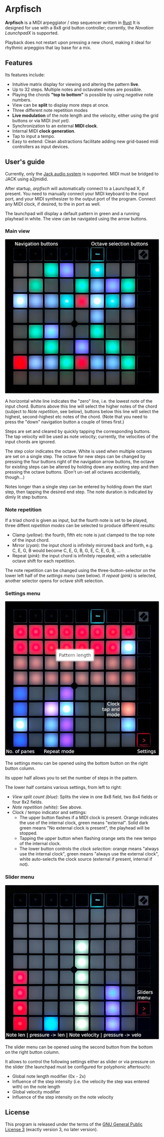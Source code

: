 Arpfisch
========

**Arpfisch** is a MIDI arpeggiator / step sequencer written in [Rust](https://rustlang.org)
It is designed for use with a 8x8 grid button controller; currently, the *Novation LaunchpadX* is supported.

Playback does not restart upon pressing a new chord, making it ideal for rhythmic arpeggios that lay
base for a mix.

Features
--------

Its features include:

  - Intuitive matrix display for viewing and altering the pattern **live**.
  - Up to 32 steps. Multiple notes and octavated notes are possible.
  - Playing the chords **"top to bottom"** is possible by using *negative*
    note numbers.
  - View can be **split** to display more steps at once.
  - Three different note repetition modes
  - **Live modulation** of the note length and the velocity, either using the
    grid buttons or via MIDI *(not yet).*
  - Synchronization to an external **MIDI clock**.
  - Internal MIDI **clock generation**.
  - Tap to input a tempo.
  - Easy to extend: Clean abstractions facilitate adding new grid-based midi
    controllers as input devices.

User's guide
------------

Currently, only the [Jack audio system](https://jackaudio.org) is supported. MIDI must be bridged
to JACK using a2jmidid.

After startup, *arpfisch* will automatically connect to a Launchpad X, if present. You need
to manually connect your MIDI keyboard to the input port, and your MIDI synthesizer to the
output port of the program. Connect any MIDI clock, if desired, to the in port as well.

The launchpad will display a default pattern in green and a running playhead in white. The
view can be navigated using the arrow buttons.

### Main view

![Main view](img/pattern.jpg)

A horizontal white line indicates the "zero" line, i.e. the lowest note of the input chord.
Buttons above this line will select the higher notes of the chord (subject to *Note repetition*,
see below), buttons below this line will select the highest, second-highest etc notes of the chord.
(Note that you need to press the "down" navigation button a couple of times first.)

Steps are set and cleared by quickly tapping the corresponding buttons. The tap velocity will
be used as note velocity; currently, the velocities of the input chords are ignored.

The step color indicates the octave. White is used when multiple octaves are set on a single step.
The octave for new steps can be changed by pressing the four buttons right of the navigation arrow
buttons, the octave for existing steps can be altered by holding down any existing step and then
pressing the octave buttons. (Don't un-set all octaves accidentially, though...)

Notes longer than a single step can be entered by holding down the start step, then tapping
the desired end step. The note duration is indicated by dimly lit step buttons.

### Note repetition

If a triad chord is given as input, but the fourth note is set to be played,
three diffent *repetition modes* can be selected to produce different results:

  - Clamp (*yellow*): the fourth, fifth etc note is just clamped to the top note of the
    input chord.
  - Mirror (*cyan*): the input chord is infinitely mirrored back and forth, e.g. C, E, G, B
    would become C, E, G, B, G, E, C, E, G, B, ...
  - Repeat (*pink*): the input chord is infinitely repeated, with a selectable octave shift
    for each repetition.

The note repetition can be changed using the three-button-selector on the lower left half
of the *settings menu* (see below). If *repeat (pink)* is selected, another selector opens
for octave shift selection.

### Settings menu

![Settings menu](img/settings.jpg)

The settings menu can be opened using the bottom button on the right button column.

Its upper half allows you to set the number of steps in the pattern.

The lower half contains various settings, from left to right:

  - *View split count (blue)*: Splits the view in one 8x8 field, two 8x4 fields or four 8x2 fields.
  - *Note repetition (white)*: See above.
  - Clock / tempo indicator and settings:
    - The upper button flashes if a MIDI clock is present. Orange indicates the use of the internal
      clock, green means "external". Solid dark green means "No external clock is present", the
      playhead will be stopped.
    - Tapping the upper button when flashing orange sets the new tempo of the internal clock.
    - The lower button controls the *clock selection*: orange means "always use the internal clock",
      green means "always use the external clock", white auto-selects the clock source (external if
      present, internal if not).

### Slider menu

![Slider menu](img/sliders.jpg)

The slider menu can be opened using the second button from the bottom on
the right button column.

It allows to control the following settings either as slider or via pressure on the slider
(the launchpad must be configured for polyphonic aftertouch):

  - Global note length modifier (0x - 2x)
  - Influence of the step intensity (i.e. the velocity the step was entered with) on the note length
  - Global velocity modifier
  - Influence of the step intensity on the note velocity

License
-------

This program is released under the terms of the [GNU General Public License 3](LICENSE) (exactly
version 3, no later version).
